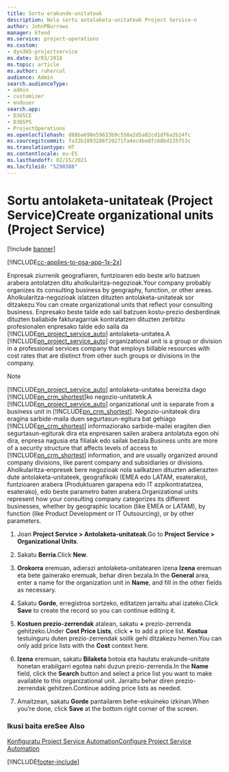 ```yaml
---
title: Sortu erakunde-unitateak
description: Nola sortu antolaketa-unitateak Project Service-n
author: JohnPBurrows
manager: kfend
ms.service: project-operations
ms.custom:
- dyn365-projectservice
ms.date: 8/03/2018
ms.topic: article
ms.author: ruhercul
audience: Admin
search.audienceType:
- admin
- customizer
- enduser
search.app:
- D365CE
- D365PS
- ProjectOperations
ms.openlocfilehash: d88ba698e59633b9c550a2d5a82cd1df6a2b24fc
ms.sourcegitcommit: fa32b1893286f20271fa4ec4be8fc68bd135f53c
ms.translationtype: HT
ms.contentlocale: eu-ES
ms.lasthandoff: 02/15/2021
ms.locfileid: "5290388"
---
```

# <a name="create-organizational-units-project-service"></a><span data-ttu-id="3b6e8-103">Sortu antolaketa-unitateak (Project Service)</span><span class="sxs-lookup"><span data-stu-id="3b6e8-103">Create organizational units (Project Service)</span></span>

[!include [banner](../includes/psa-now-project-operations.md)]

[!INCLUDE[cc-applies-to-psa-app-1x-2x](../includes/cc-applies-to-psa-app-1x-2x.md)]

<span data-ttu-id="3b6e8-104">Enpresak ziurrenik geografiaren, funtzioaren edo beste arlo batzuen arabera antolatzen ditu aholkularitza-negozioak.</span><span class="sxs-lookup"><span data-stu-id="3b6e8-104">Your company probably organizes its consulting business by geography, function, or other areas.</span></span> <span data-ttu-id="3b6e8-105">Aholkularitza-negozioak islatzen dituzten antolaketa-unitateak sor ditzakezu.</span><span class="sxs-lookup"><span data-stu-id="3b6e8-105">You can create organizational units that reflect your consulting business.</span></span> <span data-ttu-id="3b6e8-106">Enpresako beste talde edo sail batzuen kostu-prezio desberdinak dituzten baliabide fakturagarriak kontratatzen dituzten zerbitzu profesionalen enpresako talde edo saila da [!INCLUDE[pn_project_service_auto](../includes/pn-project-service-auto.md)] antolaketa-unitatea.</span><span class="sxs-lookup"><span data-stu-id="3b6e8-106">A [!INCLUDE[pn_project_service_auto](../includes/pn-project-service-auto.md)] organizational unit is a group or division in a professional services company that employs billable resources with cost rates that are distinct from other such groups or divisions in the company.</span></span>  
  
> [!NOTE]
>  <span data-ttu-id="3b6e8-107">[!INCLUDE[pn_project_service_auto](../includes/pn-project-service-auto.md)] antolaketa-unitatea bereizita dago [!INCLUDE[pn_crm_shortest](../includes/pn-crm-shortest.md)]ko negozio-unitatetik.</span><span class="sxs-lookup"><span data-stu-id="3b6e8-107">A [!INCLUDE[pn_project_service_auto](../includes/pn-project-service-auto.md)] organizational unit is separate from a business unit in [!INCLUDE[pn_crm_shortest](../includes/pn-crm-shortest.md)].</span></span> <span data-ttu-id="3b6e8-108">Negozio-unitateak dira eragina sarbide-maila duen segurtasun-egitura bat gehiago [!INCLUDE[pn_crm_shortest](../includes/pn-crm-shortest.md)] informaziorako sarbide-mailei eragiten dien segurtasun-egiturak dira eta enpresaren sailen arabera antolatuta egon ohi dira, enpresa nagusia eta filialak edo sailak bezala.</span><span class="sxs-lookup"><span data-stu-id="3b6e8-108">Business units are more of a security structure that affects levels of access to [!INCLUDE[pn_crm_shortest](../includes/pn-crm-shortest.md)] information, and are usually organized around company divisions, like parent company and subsidiaries or divisions.</span></span> <span data-ttu-id="3b6e8-109">Aholkularitza-enpresek bere negozioak nola sailkatzen dituzten adierazten dute antolaketa-unitateek, geografikoki (EMEA edo LATAM, esaterako), funtzioaren arabera (Produktuaren garapena edo IT azpikontratatzea, esaterako), edo beste parametro baten arabera.</span><span class="sxs-lookup"><span data-stu-id="3b6e8-109">Organizational units represent how your consulting company categorizes its different businesses, whether by geographic location (like EMEA or LATAM), by function (like Product Development or IT Outsourcing), or by other parameters.</span></span>  
  
1.  <span data-ttu-id="3b6e8-110">Joan **Project Service > Antolaketa-unitateak**.</span><span class="sxs-lookup"><span data-stu-id="3b6e8-110">Go to **Project Service > Organizational Units**.</span></span>  
  
2.  <span data-ttu-id="3b6e8-111">Sakatu **Berria**.</span><span class="sxs-lookup"><span data-stu-id="3b6e8-111">Click **New**.</span></span>  
  
3.  <span data-ttu-id="3b6e8-112">**Orokorra** eremuan, adierazi antolaketa-unitatearen izena **Izena** eremuan eta bete gainerako eremuak, behar diren bezala.</span><span class="sxs-lookup"><span data-stu-id="3b6e8-112">In the **General** area, enter a name for the organization unit in **Name**, and fill in the other fields as necessary.</span></span>  
  
4.  <span data-ttu-id="3b6e8-113">Sakatu **Gorde**, erregistroa sortzeko, editatzen jarraitu ahal izateko.</span><span class="sxs-lookup"><span data-stu-id="3b6e8-113">Click **Save** to create the record so you can continue editing it.</span></span>  
  
5.  <span data-ttu-id="3b6e8-114">**Kostuen prezio-zerrendak** atalean, sakatu **+** prezio-zerrenda gehitzeko.</span><span class="sxs-lookup"><span data-stu-id="3b6e8-114">Under **Cost Price Lists**, click **+** to add a price list.</span></span> <span data-ttu-id="3b6e8-115">**Kostua** testuinguru duten prezio-zerrendak soilik gehi ditzakezu hemen.</span><span class="sxs-lookup"><span data-stu-id="3b6e8-115">You can only add price lists with the **Cost** context here.</span></span>  
  
6.  <span data-ttu-id="3b6e8-116">**Izena** eremuan, sakatu **Bilaketa** botoia eta hautatu erakunde-unitate honetan erabilgarri egotea nahi duzun prezio-zerrenda.</span><span class="sxs-lookup"><span data-stu-id="3b6e8-116">In the **Name** field, click the **Search** button and select a price list you want to make available to this organizational unit.</span></span> <span data-ttu-id="3b6e8-117">Jarraitu behar diren prezio-zerrendak gehitzen.</span><span class="sxs-lookup"><span data-stu-id="3b6e8-117">Continue adding price lists as needed.</span></span>  
  
7.  <span data-ttu-id="3b6e8-118">Amaitzean, sakatu **Gorde** pantailaren behe-eskuineko izkinan.</span><span class="sxs-lookup"><span data-stu-id="3b6e8-118">When you’re done, click **Save** at the bottom right corner of the screen.</span></span>  
  
### <a name="see-also"></a><span data-ttu-id="3b6e8-119">Ikusi baita ere</span><span class="sxs-lookup"><span data-stu-id="3b6e8-119">See Also</span></span>  
 [<span data-ttu-id="3b6e8-120">Konfiguratu Project Service Automation</span><span class="sxs-lookup"><span data-stu-id="3b6e8-120">Configure Project Service Automation</span></span>](../psa/configure.md)


[!INCLUDE[footer-include](../includes/footer-banner.md)]